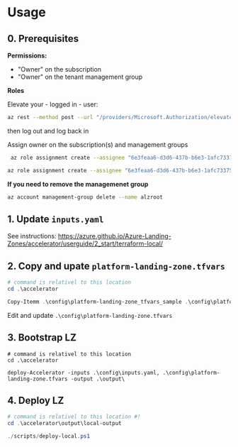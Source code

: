 # Usage

## 0. Prerequisites

**Permissions:**

- "Owner" on the subscription
- "Owner" on the tenant management group

**Roles**

Elevate your - logged in - user:

```sh
az rest --method post --url "/providers/Microsoft.Authorization/elevateAccess?api-version=2017-05-01"
```

then log out and log back in

Assign owner on the subscription(s) and management groups

```sh
 az role assignment create --assignee "6e3feaa6-d3d6-437b-b6e3-1afc733750d7" --role "Owner" --scope "/"

az role assignment create --assignee "6e3feaa6-d3d6-437b-b6e3-1afc733750d7" --role "Owner" --scope "/subscriptions/f45a9cdc-bf42-4cec-8394-19cf4b3dbbca"
```

**If you need to remove the managemenet group**

```sh
az account management-group delete --name alzroot
```

## 1. Update `inputs.yaml`

See instructions: <https://azure.github.io/Azure-Landing-Zones/accelerator/userguide/2_start/terraform-local/>

## 2. Copy and upate `platform-landing-zone.tfvars`

```powershell
# command is relativel to this location
cd .\accelerator

Copy-Itemm .\config\platform-landing-zone_tfvars_sample .\config\platform-landing-zone.tfvars
```

Edit and update `.\config\platform-landing-zone.tfvars`

## 3. Bootstrap LZ

```powerhsell
# command is relativel to this location
cd .\accelerator

deploy-Accelerator -inputs .\config\inputs.yaml, .\config\platform-landing-zone.tfvars -output .\output\
```

## 4. Deploy LZ

```powershell
# command is relativel to this location #!
cd .\accelerator\output\local-output

./scripts/deploy-local.ps1
```
